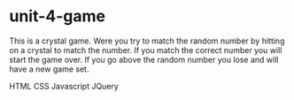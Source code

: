 # unit-4-game

This is a crystal game. Were you try to match the random number by hitting on a crystal to match the number. If you match the correct number you will start the game over. If you go above the random number you lose and will have a new game set.



HTML
CSS
Javascript
JQuery
